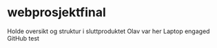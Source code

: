 # webprosjektfinal

Holde oversikt og struktur i sluttproduktet
Olav var her
Laptop engaged
GitHub test